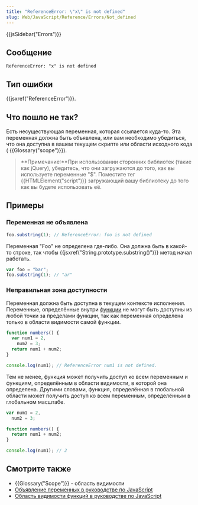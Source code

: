 ```yaml
---
title: "ReferenceError: \"x\" is not defined"
slug: Web/JavaScript/Reference/Errors/Not_defined
---
```


{{jsSidebar("Errors")}}

## Сообщение

```
ReferenceError: "x" is not defined
```

## Тип ошибки

{{jsxref("ReferenceError")}}.

## Что пошло не так?

Есть несуществующая переменная, которая ссылается куда-то. Эта переменная должна быть объявлена, или вам необходимо убедиться, что она доступна в вашем текущем скрипте или области исходного кода ( {{Glossary("scope")}}).

> **Примечание:**При использовании сторонних библиотек (такие как jQuery), убедитесь, что они загружаются до того, как вы используете переменные "$". Поместите тег {{HTMLElement("script")}} загружающий вашу библиотеку до того как вы будете использовать её.

## Примеры

### Переменная не объявлена

```js example-bad
foo.substring(1); // ReferenceError: foo is not defined
```

Переменная "Foo" не определена где-либо. Она должна быть в какой-то строке, так чтобы {{jsxref("String.prototype.substring()")}} метод начал работать.

```js example-good
var foo = "bar";
foo.substring(1); // "ar"
```

### Неправильная зона доступности

Переменная должна быть доступна в текущем контексте исполнения. Переменные, определённые внутри [функции](/ru/docs/Web/JavaScript/Reference/Functions) не могут быть доступны из любой точки за пределами функции, так как переменная определена только в области видимости самой функции.

```js example-bad
function numbers() {
  var num1 = 2,
    num2 = 3;
  return num1 + num2;
}

console.log(num1); // ReferenceError num1 is not defined.
```

Тем не менее, функция может получить доступ ко всем переменным и функциям, определённым в области видимости, в которой она определена. Другими словами, функция, определённая в глобальной области может получить доступ ко всем переменным, определённым в глобальном масштабе.

```js example-good
var num1 = 2,
  num2 = 3;

function numbers() {
  return num1 + num2;
}

console.log(num1); // 2
```

## Смотрите также

- {{Glossary("Scope")}} - область видимости
- [Объявление переменных в руководстве по JavaScript](/ru/docs/Web/JavaScript/Guide/Grammar_and_types#объявления)
- [Область видимости функций в руководстве по JavaScript](/ru/docs/Web/JavaScript/Guide/Functions#область_данных_и_замыкания)
